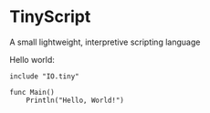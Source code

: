 # TinyScript
A small lightweight, interpretive scripting language

Hello world:

    include "IO.tiny"
    
    func Main()
        Println("Hello, World!")
 
